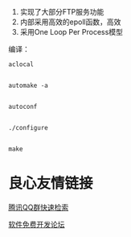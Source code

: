 1. 实现了大部分FTP服务功能
2. 内部采用高效的epoll函数，高效
3. 采用One Loop Per Process模型

编译：
 
    aclocal

 
    automake -a

 
    autoconf

 
    ./configure

 
    make 



 # 良心友情链接

[腾讯QQ群快速检索](http://u.720life.cn/s/8cf73f7c)

[软件免费开发论坛](http://u.720life.cn/s/bbb01dc0)